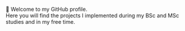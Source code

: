  👋 Welcome to my GitHub profile.\
Here you will find the projects I implemented during my BSc and MSc studies and in my free time.

<!---
akoutsop1909/akoutsop1909 is a ✨ special ✨ repository because its `README.md` (this file) appears on your GitHub profile.
You can click the Preview link to take a look at your changes.
--->
